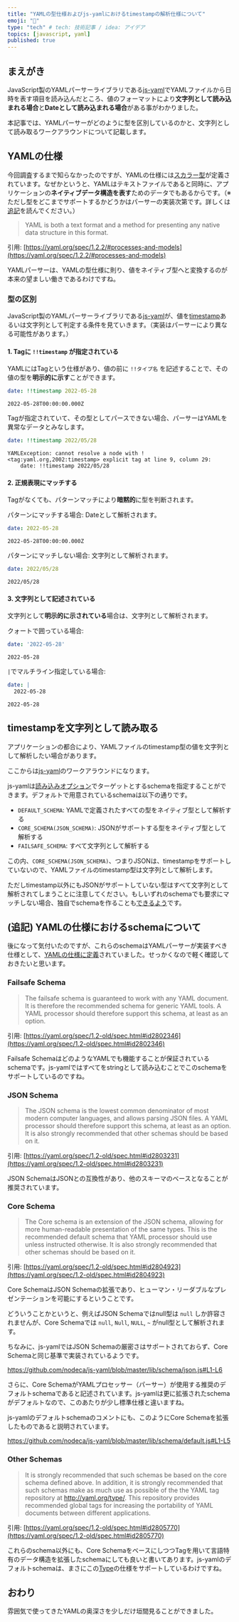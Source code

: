 ```yaml
---
title: "YAMLの型仕様およびjs-yamlにおけるtimestampの解析仕様について"
emoji: "🐥"
type: "tech" # tech: 技術記事 / idea: アイデア
topics: [javascript, yaml]
published: true
---
```


## まえがき

JavaScript製のYAMLパーサーライブラリである[js-yaml](https://github.com/nodeca/js-yaml)でYAMLファイルから日時を表す項目を読み込んだところ、値のフォーマットにより**文字列として読み込まれる場合**と**Dateとして読み込まれる場合**がある事がわかりました。

本記事では、YAMLパーサーがどのように型を区別しているのかと、文字列として読み取るワークアラウンドについて記載します。

## YAMLの仕様

今回調査するまで知らなかったのですが、YAMLの仕様には[スカラー型](https://yaml.org/type/)が定義されています。なぜかというと、YAMLはテキストファイルであると同時に、アプリケーションの**ネイティブデータ構造を表す**ためのデータでもあるからです。（※ただし型をどこまでサポートするかどうかはパーサーの実装次第です。詳しくは[追記](https://zenn.dev/bisque/articles/yaml-type-spec#(%E8%BF%BD%E8%A8%98)-yaml%E3%81%AE%E4%BB%95%E6%A7%98%E3%81%AB%E3%81%8A%E3%81%91%E3%82%8Bschema%E3%81%AB%E3%81%A4%E3%81%84%E3%81%A6)を読んでください。）

> YAML is both a text format and a method for presenting any native data structure in this format.

引用: [https://yaml.org/spec/1.2.2/#processes-and-models](https://yaml.org/spec/1.2.2/#processes-and-models)

YAMLパーサーは、YAMLの型仕様に則り、値をネイティブ型へと変換するのが本来の望ましい働きであるわけですね。

### 型の区別

JavaScript製のYAMLパーサーライブラリである[js-yaml](https://github.com/nodeca/js-yaml)が、値を[timestamp](https://yaml.org/type/timestamp.html)あるいは文字列として判定する条件を見ていきます。（実装はパーサーにより異なる可能性があります。）

#### 1. Tagに `!!timestamp` が指定されている

YAMLにはTagという仕様があり、値の前に `!!タイプ名` を記述することで、その値の型を**明示的に示す**ことができます。

```yaml
date: !!timestamp 2022-05-28
```

```
2022-05-28T00:00:00.000Z
```

Tagが指定されていて、その型としてパースできない場合、パーサーはYAMLを異常なデータとみなします。

```yaml
date: !!timestamp 2022/05/28
```

```
YAMLException: cannot resolve a node with !<tag:yaml.org,2002:timestamp> explicit tag at line 9, column 29:
    date: !!timestamp 2022/05/28
```

#### 2. 正規表現にマッチする

Tagがなくても、パターンマッチにより**暗黙的**に型を判断されます。

パターンにマッチする場合: Dateとして解析されます。

```yaml
date: 2022-05-28
```

```
2022-05-28T00:00:00.000Z
```

パターンにマッチしない場合: 文字列として解析されます。

```yaml
date: 2022/05/28
```

```
2022/05/28
```

#### 3. 文字列として記述されている

文字列として**明示的に示されている**場合は、文字列として解析されます。

クォートで囲っている場合:

```yaml
date: '2022-05-28'
```

```
2022-05-28
```

`|`でマルチライン指定している場合:

```yaml
date: | 
  2022-05-28
```

```
2022-05-28
```

## timestampを文字列として読み取る

アプリケーションの都合により、YAMLファイルのtimestamp型の値を文字列として解析したい場合があります。

ここからは[js-yaml](https://github.com/nodeca/js-yaml)のワークアラウンドになります。

js-yamlは[読み込みオプション](https://github.com/nodeca/js-yaml#load-string---options-)でターゲットとするschemaを指定することができます。デフォルトで用意されているschemaは以下の通りです。

- `DEFAULT_SCHEMA`: YAMLで定義されたすべての型をネイティブ型として解析する
- `CORE_SCHEMA(JSON_SCHEMA)`: JSONがサポートする型をネイティブ型として解析する
- `FAILSAFE_SCHEMA`: すべて文字列として解析する

この内、`CORE_SCHEMA(JSON_SCHEMA)`、つまりJSONは、timestampをサポートしていないので、YAMLファイルのtimestamp型は文字列として解析します。

ただしtimestamp以外にもJSONがサポートしていない型はすべて文字列として解析されてしまうことに注意してください。もしいずれのschemaでも要求にマッチしない場合、独自でschemaを作ることも[できるよう](https://github.com/nodeca/js-yaml/issues/161#issuecomment-72711349)です。

## (追記) YAMLの仕様におけるschemaについて

後になって気付いたのですが、これらのschemaはYAMLパーサーが実装すべき仕様として、[YAMLの仕様に定義](https://yaml.org/spec/1.2-old/spec.html#Schema)されていました。せっかくなので軽く確認しておきたいと思います。

### Failsafe Schema

> The failsafe schema is guaranteed to work with any YAML document. It is therefore the recommended schema for generic YAML tools. A YAML processor should therefore support this schema, at least as an option.

引用: [https://yaml.org/spec/1.2-old/spec.html#id2802346](https://yaml.org/spec/1.2-old/spec.html#id2802346)

Failsafe SchemaはどのようなYAMLでも機能することが保証されているschemaです。js-yamlではすべてをstringとして読み込むことでこのschemaをサポートしているのですね。

### JSON Schema

> The JSON schema is the lowest common denominator of most modern computer languages, and allows parsing JSON files. A YAML processor should therefore support this schema, at least as an option. It is also strongly recommended that other schemas should be based on it.

引用: [https://yaml.org/spec/1.2-old/spec.html#id2803231](https://yaml.org/spec/1.2-old/spec.html#id2803231)

JSON SchemaはJSONとの互換性があり、他のスキーマのベースとなることが推奨されています。

### Core Schema

> The Core schema is an extension of the JSON schema, allowing for more human-readable presentation of the same types. This is the recommended default schema that YAML processor should use unless instructed otherwise. It is also strongly recommended that other schemas should be based on it.

引用: [https://yaml.org/spec/1.2-old/spec.html#id2804923](https://yaml.org/spec/1.2-old/spec.html#id2804923)

Core SchemaはJSON Schemaの拡張であり、ヒューマン・リーダブルなプレゼンテーションを可能にするということです。

どういうことかというと、例えばJSON Schemaではnull型は `null` しか許容されませんが、Core Schemaでは `null`, `Null`, `NULL`, `~` がnull型として解析されます。

ちなみに、js-yamlではJSON Schemaの厳密さはサポートされておらず、Core Schemaと同じ基準で実装されているようです。

https://github.com/nodeca/js-yaml/blob/master/lib/schema/json.js#L1-L6

さらに、Core SchemaがYAMLプロセッサー（パーサー）が使用する推奨のデフォルトschemaであると記述されています。js-yamlは更に拡張されたschemaがデフォルトなので、このあたりが少し標準仕様と違いますね。

js-yamlのデフォルトschemaのコメントにも、このようにCore Schemaを拡張したものであると説明されています。

https://github.com/nodeca/js-yaml/blob/master/lib/schema/default.js#L1-L5

### Other Schemas

> It is strongly recommended that such schemas be based on the core schema defined above. In addition, it is strongly recommended that such schemas make as much use as possible of the the YAML tag repository at http://yaml.org/type/. This repository provides recommended global tags for increasing the portability of YAML documents between different applications.

引用: [https://yaml.org/spec/1.2-old/spec.html#id2805770](https://yaml.org/spec/1.2-old/spec.html#id2805770)

これらのschema以外にも、Core SchemaをベースにしつつTagを用いて言語特有のデータ構造を拡張したschemaにしても良いと書いてあります。js-yamlのデフォルトschemaは、まさにこの[Type](http://yaml.org/type/)の仕様をサポートしているわけですね。

## おわり

雰囲気で使ってきたYAMLの奥深さを少しだけ垣間見ることができました。